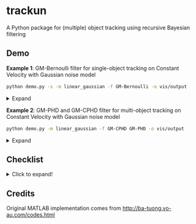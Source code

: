 # trackun

A Python package for (multiple) object tracking using recursive Bayesian filtering

## **Demo**

**Example 1**: GM-Bernoulli filter for single-object tracking on Constant Velocity with Gaussian noise model

```bash
python demo.py -s -m linear_gaussian -f GM-Bernoulli -o vis/output
```

<details>
  <summary>Expand</summary>

![Examples of GM-Bernoulli filter](images/gm-bernoulli.gif)

</details>

**Example 2**: GM-PHD and GM-CPHD filter for multi-object tracking on Constant Velocity with Gaussian noise model

```bash
python demo.py -m linear_gaussian -f GM-CPHD GM-PHD -o vis/output
```

<details>
  <summary>Expand</summary>

![Examples of GM-PHD and GM-CPHD filter](images/gm-cphd-phd.gif)

</details>

## **Checklist**

<details>
  <summary>Click to expand!</summary>

### Filters

<details>
  <summary>Click to expand!</summary>

- [ ] Single Object
  - [ ] Kalman Filter (GMS)
  - [ ] Particle Filter (SMC)
  - [ ] Extended Kalman Filter (EKF)
  - [ ] Unscented Kalman Filter (UKF)
- [ ] Bernoulli
  - [x] Kalman Filter (GMS)
  - [ ] Particle Filter (SMC)
  - [ ] Extended Kalman Filter (EKF)
  - [ ] Unscented Kalman Filter (UKF)
- [ ] Probability Hypothesis Density (PHD)
  - [x] Kalman Filter (GMS)
  - [ ] Particle Filter (SMC)
  - [ ] Extended Kalman Filter (EKF)
  - [ ] Unscented Kalman Filter (UKF)
- [ ] Cardinalized Probability Hypothesis Density (CPHD)
  - [x] Kalman Filter (GMS)
  - [ ] Particle Filter (SMC)
  - [ ] Extended Kalman Filter (EKF)
  - [ ] Unscented Kalman Filter (UKF)
- [ ] Robust Probability Hypothesis Density (PHD)
  - [ ] Unknown clutter (Lambda-CPHD)
    - [ ] Kalman Filter (GMS)
    - [ ] Particle Filter (SMC)
    - [ ] Extended Kalman Filter (EKF)
    - [ ] Unscented Kalman Filter (UKF)
  - [ ] Unknown detection probability (pD-CPHD)
    - [ ] Kalman Filter (GMS)
    - [ ] Particle Filter (SMC)
    - [ ] Extended Kalman Filter (EKF)
    - [ ] Unscented Kalman Filter (UKF)
  - [ ] Unknown clutter rate and detection probability
    - [ ] Kalman Filter (GMS)
    - [ ] Particle Filter (SMC)
    - [ ] Extended Kalman Filter (EKF)
    - [ ] Unscented Kalman Filter (UKF)
- [ ] Cardinality Balanced Multi-target Multi-Bernoulli (CBMeMBer)
  - [ ] Kalman Filter (GMS)
  - [ ] Particle Filter (SMC)
  - [ ] Extended Kalman Filter (EKF)
  - [ ] Unscented Kalman Filter (UKF)
- [ ] Generalized Labeled Multi-Bernoulli (GLMB)
  - [ ] Kalman Filter (GMS)
  - [ ] Particle Filter (SMC)
  - [ ] Extended Kalman Filter (EKF)
  - [ ] Unscented Kalman Filter (UKF)
- [ ] Labeled Multi-Bernoulli (LMB)
  - [ ] Kalman Filter (GMS)
  - [ ] Particle Filter (SMC)
  - [ ] Extended Kalman Filter (EKF)
  - [ ] Unscented Kalman Filter (UKF)
  
</details>

### **Models**

<details>
  <summary>Click to expand!</summary>

#### Motion model

- [ ] Linear
  - [x] Constant velocity
- [ ] Non-Linear
  - [ ] Coordinated turn (CT)
- [ ] General (?)

#### Measurement model

- [x] Linear
- [ ] Non-Linear/Gen
  - [ ] Bearing
- [ ] General (?)

#### Other models

- [ ] Birth model
  - [x] Multi-Bernoulli Gaussian
  - [x] Multi-Bernoulli Gaussian Mixture
- [ ] Detection model
  - [x] Constant detection probability
- [ ] Survival model
  - [x] Constant survival probability
- [ ] Clutter model
  - [x] Uniform clutter
  
</details>

### Metrics

- [x] OSPA
- [ ] OSPA2

### Utility

- [ ] Examples and Visualization
- [ ] Benchmarking
- [ ] Optimization (consider memory-speed tradeoffs, JIT,...)
- [ ] System design and folder structure
- [ ] Testing

</details>

## **Credits**

Original MATLAB implementation comes from http://ba-tuong.vo-au.com/codes.html
